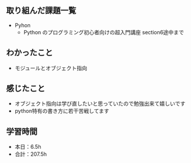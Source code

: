 ## 取り組んだ課題一覧
- Pyhon
    - Python のプログラミング初心者向けの超入門講座 section6途中まで

## わかったこと     
- モジュールとオブジェクト指向

    
## 感じたこと
-  オブジェクト指向は学び直したいと思っていたので勉強出来て嬉しいです
-  python特有の書き方に若干苦戦してます                                       
                                                                                             
                                    
## 学習時間
- 本日：6.5h
- 合計：207.5h 